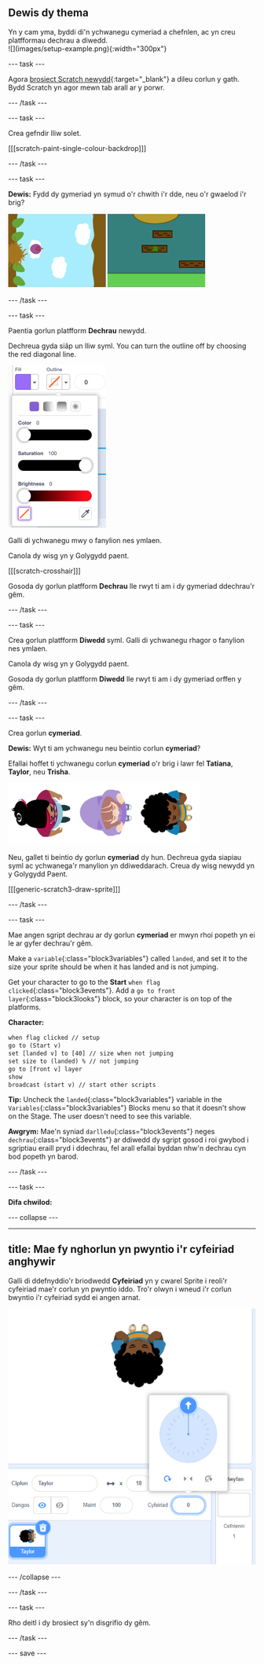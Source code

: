 ## Dewis dy thema

<div style="display: flex; flex-wrap: wrap">
<div style="flex-basis: 200px; flex-grow: 1; margin-right: 15px;">
Yn y cam yma, byddi di'n ychwanegu cymeriad a chefnlen, ac yn creu platfformau dechrau a diwedd. 
</div>
<div>
![](images/setup-example.png){:width="300px"}
</div>
</div>

--- task ---

Agora [brosiect Scratch newydd](http://rpf.io/scratch-new){:target="_blank"} a dileu corlun y gath. Bydd Scratch yn agor mewn tab arall ar y porwr.

--- /task ---

--- task ---

Crea gefndir lliw solet.

[[[scratch-paint-single-colour-backdrop]]]

--- /task ---

--- task ---

**Dewis:** Fydd dy gymeriad yn symud o'r chwith i'r dde, neu o'r gwaelod i'r brig?

![](images/direction-examples.png)

--- /task ---

--- task ---

Paentia gorlun platfform **Dechrau** newydd.

Dechreua gyda siâp un lliw syml. You can turn the outline off by choosing the red diagonal line.

![](images/no-outline.png)

Galli di ychwanegu mwy o fanylion nes ymlaen.

Canola dy wisg yn y Golygydd paent.

[[[scratch-crosshair]]]

Gosoda dy gorlun platfform **Dechrau** lle rwyt ti am i dy gymeriad ddechrau'r gêm.

--- /task ---

--- task ---

Crea gorlun platfform **Diwedd** syml. Galli di ychwanegu rhagor o fanylion nes ymlaen.

Canola dy wisg yn y Golygydd paent.

Gosoda dy gorlun platfform **Diwedd** lle rwyt ti am i dy gymeriad orffen y gêm.

--- /task ---

--- task ---

Crea gorlun **cymeriad**.

**Dewis:** Wyt ti am ychwanegu neu beintio corlun **cymeriad**?

Efallai hoffet ti ychwanegu corlun **cymeriad** o'r brig i lawr fel **Tatiana**, **Taylor**, neu **Trisha**.

![Delwedd o'r corluniau o'r brig i lawr sydd ar gael yn Scratch](images/top-down-sprites.png)

Neu, gallet ti beintio dy gorlun **cymeriad** dy hun. Dechreua gyda siapiau syml ac ychwanega'r manylion yn ddiweddarach. Creua dy wisg newydd yn y Golygydd Paent.

[[[generic-scratch3-draw-sprite]]]

--- /task ---

--- task ---

Mae angen sgript dechrau ar dy gorlun **cymeriad** er mwyn rhoi popeth yn ei le ar gyfer dechrau'r gêm.

Make a `variable`{:class="block3variables"} called `landed`, and set it to the size your sprite should be when it has landed and is not jumping.

Get your character to go to the **Start** `when flag clicked`{:class="block3events"}. Add a `go to front layer`{:class="block3looks"} block, so your character is on top of the platforms.

**Character:**

```blocks3
when flag clicked // setup
go to (Start v)
set [landed v] to [40] // size when not jumping
set size to (landed) % // not jumping
go to [front v] layer
show
broadcast (start v) // start other scripts
```

**Tip:** Uncheck the `landed`{:class="block3variables"} variable in the `Variables`{:class="block3variables"} Blocks menu so that it doesn't show on the Stage. The user doesn't need to see this variable.

**Awgrym:** Mae'n syniad `darlledu`{:class="block3events"} neges `dechrau`{:class="block3events"} ar ddiwedd dy sgript gosod i roi gwybod i sgriptiau eraill pryd i ddechrau, fel arall efallai byddan nhw'n dechrau cyn bod popeth yn barod.

--- /task ---

--- task ---

**Difa chwilod:**

--- collapse ---

---
title: Mae fy nghorlun yn pwyntio i'r cyfeiriad anghywir
---

Galli di ddefnyddio'r briodwedd **Cyfeiriad** yn y cwarel Sprite i reoli'r cyfeiriad mae'r corlun yn pwyntio iddo. Tro'r olwyn i wneud i'r corlun bwyntio i'r cyfeiriad sydd ei angen arnat.

![Y cwarel corluniau gyda'r briodwedd cyfeiriad wedi'i dewis. Neidlen gydag olwyn gyfeirio sy'n cael ei defnyddio i addasu'r cyfeiriad y mae'r corlun yn pwyntio iddo.](images/direction-property.png)

--- /collapse ---

--- /task ---

--- task ---

Rho deitl i dy brosiect sy'n disgrifio dy gêm.

--- /task ---

--- save ---

